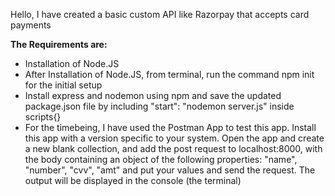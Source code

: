 <p>Hello, I have created a basic custom API like Razorpay that accepts card payments</p>
<b>The Requirements are:</b>
<ul>
  <li>Installation of Node.JS</li>
  <li>After Installation of Node.JS, from terminal, run the command npm init for the initial setup</li>
  <li>Install express and nodemon using npm and save the updated package.json file by including "start": "nodemon server.js" inside scripts{}</li>
  <li>For the timebeing, I have used the Postman App to test this app. Install this app with a version specific to your system. Open the app and create a new blank collection, and add the post request to localhost:8000, with the body containing an object of the following properties: "name", "number", "cvv", "amt" and put your values and send the request. The output will be displayed in the console (the terminal)</li>
</ul>
